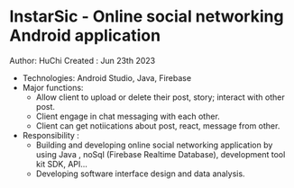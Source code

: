 # InstarSic - Online social networking Android application
Author: HuChi
Created : Jun 23th 2023
- Technologies: Android Studio, Java, Firebase
- Major functions:
  + Allow client to upload or delete their post, story; interact with other post.
  + Client engage in chat messaging with each other.
  + Client can get notiications about post, react, message from other. 
- Responsibility :
  + Building and developing online social networking application by using Java , noSql (Firebase Realtime Database), development tool kit SDK, API...
  + Developing software interface design and data analysis.
